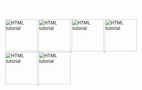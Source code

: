 
<head>
<title>Sans stress</title>
<h1 style="color:WHITE;text-align: center;">Sans stress </h1> 
</head>
<body>
<a href="https://www.youtube.com/watch?v=VkbvUjbHcGE">
    <img src="https://cdn-icons-png.flaticon.com/512/3805/3805311.png" alt="HTML tutorial" style="width:100px;height:100px;">

</a>
<a href="https://poki.com/es/g/jelly-cat/">
    <img src="https://png.pngtree.com/png-vector/20240131/ourmid/pngtree-kawaii-cute-happy-cat-in-clipart-style-generative-ai-png-image_11578784.png" alt="HTML tutorial" style="width:100px;height:100px;">

  </a> 
  <a href="https://poki.com/es/g/3-Mice">
    <img src="https://static.vecteezy.com/system/resources/thumbnails/008/482/132/small/funny-cat-cartoon-png.png" alt="HTML tutorial" style="width:100px;height:100px;">

</a>
<a href="https://www.youtube.com/watch?v=xSXzw1XiDVw">
    <img src="https://cdn-icons-png.flaticon.com/512/7204/7204190.png" alt="HTML tutorial" style="width:100px;height:100px;">

</a>

<style>
body {
  background-image: url('https://i.pinimg.com/originals/5b/bc/52/5bbc521981b2c6615d630476bcbe660d.jpg');
}
</style>

<a href="https://simplified.com/es-ai-story-generator">
    <img src="https://static.vecteezy.com/system/resources/previews/023/959/284/non_2x/owl-reading-a-book-smart-and-cute-cartoon-character-free-png.png
    " alt="HTML tutorial" style="width:100px;height:100px;">

</a>


<a href="https://www.youtube.com/shorts/eEIbk0dHK18">
    <img src="https://images.vexels.com/media/users/3/151934/isolated/preview/9aa6fa876917b538540c5ea36f23c8e7-dibujos-animados-de-animales-de-conejo.png" alt="HTML tutorial" style="width:100px;height:100px;">
    </a>
</body>





